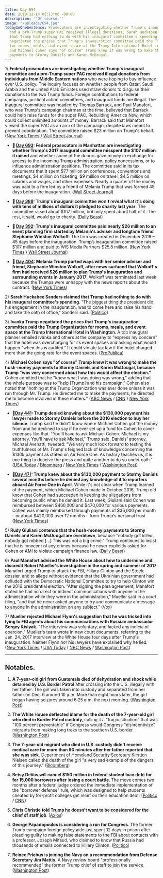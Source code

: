 ```yaml
---
title: Day 694
date: 2018-12-14 08:13:00 -08:00
description: '"Of course."'
image: "/uploads/694.jpg"
todayInOneSentence: Prosecutors are investigating whether Trump's inaugural committee
  and a pro-Trump super PAC received illegal donations; Sarah Huckabee Sanders claimed
  that Trump had nothing to do with his inaugural committee's spending; Ivanka Trump
  negotiated the prices that Trump's inauguration committee paid the Trump Organization
  for rooms, meals, and event space at the Trump International Hotel in Washington;
  and Michael Cohen says "of course" Trump knew it was wrong to make the hush-money
  payments to Stormy Daniels and Karen McDougal.
---
```


1/ **Federal prosecutors are investigating whether Trump's inaugural committee and a pro-Trump super PAC received illegal donations from individuals from Middle Eastern nations** who were hoping to buy influence over U.S. policy. The inquiry focuses on whether people from Qatar, Saudi Arabia and the United Arab Emirates used straw donors to disguise their donations to the two Trump funds. Foreign contributions to federal campaigns, political action committees, and inaugural funds are illegal. The inaugural committee was headed by Thomas Barrack, and Paul Manafort, who was Trump's campaign chairman at the time, believed that Barrack could help raise funds for the super PAC, Rebuilding America Now, which could collect unlimited amounts of money. Barrack said that Manafort viewed the super PAC as an arm of the campaign, despite laws meant to prevent coordination. The committee raised $23 million on Trump's behalf. ([New York Times](https://www.nytimes.com/2018/12/13/us/politics/trump-inauguration-investigation.html) / [Wall Street Journal](https://www.wsj.com/articles/trump-inauguration-spending-under-criminal-investigation-by-federal-prosecutors-11544736455))

* **📌 [Day 693](https://whatthefuckjusthappenedtoday.com/2018/12/13/day-693/#4-federal-prosecutors-in-manhattan-a): Federal prosecutors in Manhattan are investigating whether Trump's 2017 inaugural committee misspent the $107 million it raised** and whether some of the donors gave money in exchange for access to the incoming Trump administration, policy concessions, or to influence administration positions. The committee said in its tax documents that it spent $77 million on conferences, conventions and meetings, $4 million on ticketing, $9 million on travel, $4.5 million on salaries and wages, and other expenses. Nearly a quarter of the money was paid to a firm led by a friend of Melania Trump that was formed 45 days before the inauguration. ([Wall Street Journal](https://www.wsj.com/articles/trump-inauguration-spending-under-criminal-investigation-by-federal-prosecutors-11544736455))

* **📌 [Day 389](https://whatthefuckjusthappenedtoday.com/2018/02/12/day-389/): Trump's inaugural committee won't reveal what it's doing with tens of millions of dollars it pledged to charity last year**. The committee raised about $107 million, but only spent about half of it. The rest, it said, would go to charity. ([Daily Beast](https://www.thedailybeast.com/donald-trumps-inaugural-committee-still-wont-say-what-its-doing-with-its-leftover-money))

* **📌 [Day 392](https://whatthefuckjusthappenedtoday.com/2018/02/15/day-392/): Trump's inaugural committee paid nearly $26 million to an event planning firm started by Melania's adviser and longtime friend Stephanie Winston Wolkoff**. The firm was created in December 2016 – 45 days before the inauguration. Trump’s inauguration committee raised $107 million and paid to WIS Media Partners $25.8 million. ([New York Times](https://www.nytimes.com/2018/02/15/us/politics/trumps-inaugural-committee-paid-26-million-to-first-ladys-friend.html) / [Wall Street Journal](https://www.wsj.com/articles/trumps-inaugural-committee-spent-nearly-107-million-on-events-1518722022))

* **📌 [Day 404](https://whatthefuckjusthappenedtoday.com/2018/02/27/day-404/): Melania Trump parted ways with her senior adviser and friend, Stephanie Winston Wolkoff, after news surfaced that Wolkoff's firm had received $26 million to plan Trump's inauguration and surrounding events in January 2017**. Wolkoff was terminated last week because the Trumps were unhappy with the news reports about the contract. ([New York Times](https://www.nytimes.com/2018/02/26/us/politics/melania-trump-inauguration-adviser.html))

2/ **Sarah Huckabee Sanders claimed that Trump had nothing to do with his inaugural committee's spending**. "The biggest thing the president did, his engagement in the inauguration, was to come here and raise his hand and take the oath of office," Sanders said. ([Politico](https://www.politico.com/story/2018/12/14/sarah-sanders-trump-inauguration-spending-1064503))

3/ **Ivanka Trump negotiated the prices that Trump's inauguration committee paid the Trump Organization for rooms, meals, and event space at the Trump International Hotel in Washington**. A top inaugural planner emailed Ivanka and others at the company to "express my concern" that the hotel was overcharging for its event spaces and asking what would happen "when this is audited." It could violate tax law if the hotel charged more than the going rate for the event spaces. ([ProPublica](https://www.propublica.org/article/trump-inc-podcast-trumps-inauguration-paid-trumps-company-with-ivanka-in-the-middle))

4/ **Michael Cohen says "of course" Trump knew it was wrong to make the hush-money payments to Stormy Daniels and Karen McDougal, because Trump "was very concerned about how this would affect the election."** Cohen admitted that he "knew what I was doing was wrong," adding that the whole purpose was to "help \[Trump\] and his campaign." Cohen also noted that "nothing at the Trump Organization was ever done unless it was run through Mr. Trump. He directed me to make the payments, he directed me to become involved in these matters." ([ABC News](https://abcnews.go.com/Politics/trump-lawyer-michael-cohen-trump-knew-wrong-make/story?id=59815550) / [CNN](https://www.cnn.com/2018/12/14/politics/michael-cohen-abc-interview/index.html) / [New York Times](https://www.nytimes.com/2018/12/14/us/politics/trump-cohen-interview.html))

* **📌[Day 441](https://whatthefuckjusthappenedtoday.com/2018/04/05/day-441/#1-trump-denied-knowing-about-the-130): Trump denied knowing about the $130,000 payment his lawyer made to Stormy Daniels before the 2016 election to buy her silence**. Trump said he didn't know where Michael Cohen got the money from and he declined to say if he ever set up a fund for Cohen to cover expenses like that. "You'll have to ask Michael Cohen. Michael is my attorney. You'll have to ask Michael," Trump said. Daniels' attorney, Michael Avenatti, tweeted: "We very much look forward to testing the truthfulness of Mr. Trump's feigned lack of knowledge concerning the $130k payment as stated on Air Force One. As history teaches us, it is one thing to deceive the press and quite another to do so under oath." ([USA Today](https://www.usatoday.com/story/news/politics/2018/04/05/trump-denies-knowing-hush-money-payment-porn-star-stormy-daniels/482357002/) / [Bloomberg](https://www.bloomberg.com/news/articles/2018-04-05/trump-says-he-didn-t-know-about-lawyer-s-payment-to-porn-star) / [New York Times](https://www.nytimes.com/2018/04/05/us/politics/trump-stormy-daniels-hush-money.html) / [Washington Post](https://www.washingtonpost.com/politics/trump-says-he-didnt-know-his-attorney-paid-130000-to-porn-star-stormy-daniels/2018/04/05/ef038dc6-3913-11e8-8fd2-49fe3c675a89_story.html))

* **📌[Day 471](https://whatthefuckjusthappenedtoday.com/2018/05/07/day-473/#9-trump-knew-about-the-130-000-payme): Trump knew about the $130,000 payment to Stormy Daniels several months before he denied any knowledge of it to reporters aboard Air Force One in April**. While it's not clear when Trump learned of the payment, which Michael Cohen made in October 2016, Trump did know that Cohen had succeeded in keeping the allegations from becoming public when he denied it. Last week, Giuliani said Cohen was reimbursed between $460,000 and $470,000 for various payments. Cohen was mainly reimbursed through payments of $35,000 per month – or about $420,000 over 12 months – from Trump's personal trust. ([New York Times](https://www.nytimes.com/2018/05/04/us/politics/trump-hush-payment-stormy-daniels.html))

5/ **Rudy Giuliani contends that the hush-money payments to Stormy Daniels and Karen McDougal are overblown**, because "nobody got killed, nobody got robbed \[...\] This was not a big crime." Trump continues to insist that he is innocent of any crimes because he never explicitly asked for Cohen or AMI to violate campaign finance law. ([Daily Beast](https://www.thedailybeast.com/how-jared-kushner-replaced-michael-cohen-as-trumps-national-enquirer-connection))

6/ **Paul Manafort advised the White House about how to undermine and discredit Robert Mueller's investigation in the spring and summer of 2017**. Manafort urged Trump to attack the FBI, Hillary Clinton and the Steele dossier, and to allege without evidence that the Ukrainian government had colluded with the Democratic National Committee to try to help Clinton win the 2016 presidential election. "After signing the plea agreement, Manafort stated he had no direct or indirect communications with anyone in the administration while they were in the administration," Mueller said in a court filing, "and that he never asked anyone to try and communicate a message to anyone in the administration on any subject." ([Vox](https://www.vox.com/2018/12/14/18140744/paul-manafort-trump-russia-mueller-investigation))

7/ **Mueller rejected Michael Flynn's suggestion that he was tricked into lying to FBI agents about his communications with Russian ambassador Sergey Kislyak**. "The interview was voluntary, and lacked any indicia of coercion," Mueller's team wrote in new court documents, referring to the Jan. 24, 2017 interview at the White House four days after Trump's inauguration. Neither Flynn nor his lawyers have explained why he lied. ([New York Times](https://www.nytimes.com/2018/12/14/us/politics/michael-flynn-fbi-donald-trump.html) / [USA Today](https://www.usatoday.com/story/news/politics/2018/12/14/mueller-documents-detail-flynn-fbi-interview-no-coercion/2311148002/) / [NBC News](https://www.nbcnews.com/politics/justice-department/mueller-memo-says-flynn-s-lies-were-voluntary-intentional-n948211) / [Washington Post](https://www.washingtonpost.com/world/national-security/special-counsel-rejects-suggestion-by-flynns-attorneys-that-he-was-misled-in-fbi-interview/2018/12/14/e604878e-ffdd-11e8-ad40-cdfd0e0dd65a_story.html))

---

## Notables.

1. **A 7-year-old girl from Guatemala died of dehydration and shock while  detained by U.S. Border Patrol** after crossing into the U.S. illegally with her father. The girl was taken into custody and separated from her father on Dec. 6 around 10 p.m. More than eight hours later, the girl began having seizures around 6:25 a.m. the next morning. ([Washington Post](https://www.washingtonpost.com/world/national-security/7-year-old-migrant-girl-taken-into-border-patrol-custody-dies-of-dehydration-exhaustion/2018/12/13/8909e356-ff03-11e8-862a-b6a6f3ce8199_story.html?noredirect=on&utm_term=.66ee0ef11cb1))

2. **The White House deflected blame for the death of the 7-year-old girl who died in Border Patrol custody**, calling it a "tragic situation" that was "100 percent preventable" if Congress would Congress "disincentivize" migrants from making long treks to the southern U.S. border. ([Washington Post](https://www.washingtonpost.com/politics/white-house-says-administration-takes-no-responsibility-for-death-of-girl-in-border-control-custody/2018/12/14/1f00d34e-ffbb-11e8-83c0-b06139e540e5_story.html))

3. **The 7-year-old migrant who died in U.S. custody didn't receive medical care for more than 90 minutes after her father reported that she was sick**. Department of Homeland Security Secretary Kirstjen Nielsen called the death of the girl "a very sad example of the dangers of this journey." ([Bloomberg](https://www.bloomberg.com/news/articles/2018-12-14/migrant-girl-s-death-is-example-of-dangerous-trip-nielsen-says))

4. **Betsy DeVos will cancel $150 million in federal student loan debt for for 15,000 borrowers after losing a court battle**. The move comes two months after a federal judge ordered the immediate implementation of the "borrower defense" rule, which was designed to help students cheated by for-profit colleges get relief on their education debt. ([Politico](https://www.politico.com/story/2018/12/13/betsy-devos-student-loans-1063442) / [CNN](https://www.cnn.com/2018/12/13/politics/devos-student-loan-cancellation/index.html))

5. **Chris Christie told Trump he doesn't want to be considered for the chief of staff job**. ([Axios](https://www.axios.com/chris-christie-tells-trump-he-doesnt-want-to-be-chief-of-staff-32cb43df-bf11-4c9c-b6e7-e812ed57ac89.html))

6. **George Papadopoulos is considering a run for Congress**. The former Trump campaign foreign policy aide just spent 12 days in prison after pleading guilty to making false statements to the FBI about contacts with a professor, Joseph Mifsud, who claimed to know that Russia had thousands of emails connected to Hillary Clinton. ([Politico](https://www.politico.com/story/2018/12/14/george-papadopoulos-run-for-congress-1065721))

7. **Reince Priebus is joining the Navy on a recommendation from Defense Secretary Jim Mattis**. A Navy review board "professionally recommended" the former Trump chief of staff to join the service. ([Washington Post](https://www.washingtonpost.com/world/national-security/former-trump-chief-of-staff-reince-priebus-selected-to-join-navy-with-backing-from-mattis/2018/12/14/b12c269e-ffb4-11e8-83c0-b06139e540e5_story.html))
